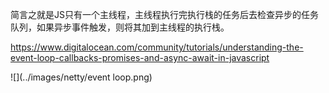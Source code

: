 简言之就是JS只有一个主线程，主线程执行完执行栈的任务后去检查异步的任务队列，如果异步事件触发，则将其加到主线程的执行栈。

https://www.digitalocean.com/community/tutorials/understanding-the-event-loop-callbacks-promises-and-async-await-in-javascript

![](../images/netty/event loop.png)

